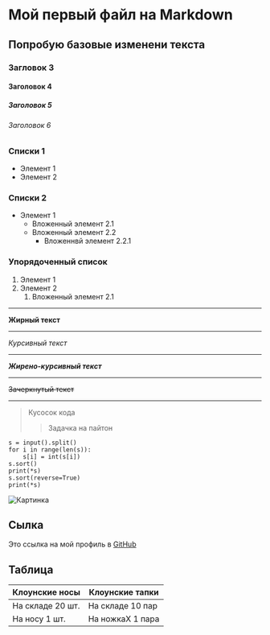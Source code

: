 # Мой первый файл на Markdown
## Попробую базовые изменени текста
### Загловок 3 
#### Заголовок 4
##### Заголовок 5
###### Заголовок 6

### Списки 1
- Элемент 1 
- Элемент 2 

### Списки 2 
- Элемент 1
    * Вложенный элемент 2.1 
    * Вложенный элемент 2.2
        * Вложеннвй элемент 2.2.1

### Упорядоченный список
1. Элемент 1
2. Элемент 2 
    1. Вложенный элемент 2.1

---
__Жирный текст__
___
_Курсивный текст_
***
___Жирено-курсивный текст___

___
~~Зачеркнутый текст~~
___


>Кусосок кода
>> Задачка на пайтон
```
s = input().split()
for i in range(len(s)):
    s[i] = int(s[i])
s.sort()
print(*s)
s.sort(reverse=True)
print(*s)

```

![Картинка](https://avatars.mds.yandex.net/i?id=859639787c7c12fac978a0648becba61ce86f83d-10119934-images-thumbs&n=13)

## Сылка
Это ссылка на мой профиль в [GitHub](https://github.com/M3xxx404)

## Таблица
| Клоунские носы   | Клоунские тапки  |
| ---------------- | ---------------- |
| На складе 20 шт. | На складе 10 пар |
| На носу 1 шт.    | На ножкаХ 1 пара |